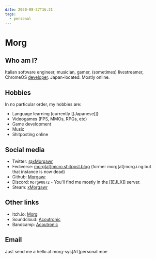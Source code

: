 ```yaml
---
date: 2020-08-27T16:21
tags:
  - personal
---
```


# Morg

## Who am I?

Italian software engineer, musician, gamer, (sometimes) livestreamer, ChromeOS
[developer](https://chromium-review.googlesource.com/q/owner:morg%2540chromium.org).
Japan-located. Mostly online.

## Hobbies

In no particular order, my hobbies are:

 * Language learning (currently [[Japanese]])
 * Videogames (FPS, MMOs, RPGs, etc)
 * Game development
 * Music
 * Shitposting online

## Social media

 * Twitter: [@xMorgawr](https://twitter.com/xMorgawr)
 * Fediverse: [morg[at]micro.shitpost.blog](https://micro.shitpost.blog/morg)
   (former morg[at]morg.i.ng but that instance is now dead)
 * Github: [Morgawr](https://github.com/Morgawr)
 * Discord: `Morg#0072` - You'll find me mostly in the [[EJLX]] server.
 * Steam: [xMorgawr](http://steam.personal.moe)

## Other links

 * Itch.io: [Morg](https://morg.itch.io/)
 * Soundcloud: [Acoutronic](https://soundcloud.com/acoutronic)
 * Bandcamp: [Acoutronic](http://acoutronic.bandcamp.com/)

## Email

Just send me a hello at morg-sys[AT]personal.moe
